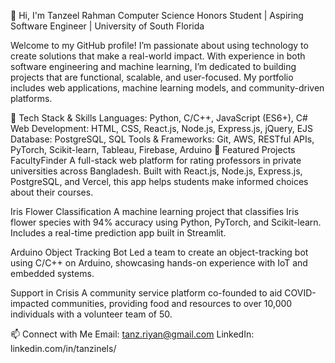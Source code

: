 👋 Hi, I'm Tanzeel Rahman
Computer Science Honors Student | Aspiring Software Engineer | University of South Florida

Welcome to my GitHub profile! I’m passionate about using technology to create solutions that make a real-world impact. With experience in both software engineering and machine learning, I’m dedicated to building projects that are functional, scalable, and user-focused. My portfolio includes web applications, machine learning models, and community-driven platforms.

🔧 Tech Stack & Skills
Languages: Python, C/C++, JavaScript (ES6+), C#
Web Development: HTML, CSS, React.js, Node.js, Express.js, jQuery, EJS
Database: PostgreSQL, SQL
Tools & Frameworks: Git, AWS, RESTful APIs, PyTorch, Scikit-learn, Tableau, Firebase, Arduino
🌟 Featured Projects
FacultyFinder
A full-stack web platform for rating professors in private universities across Bangladesh. Built with React.js, Node.js, Express.js, PostgreSQL, and Vercel, this app helps students make informed choices about their courses.

Iris Flower Classification
A machine learning project that classifies Iris flower species with 94% accuracy using Python, PyTorch, and Scikit-learn. Includes a real-time prediction app built in Streamlit.

Arduino Object Tracking Bot
Led a team to create an object-tracking bot using C/C++ on Arduino, showcasing hands-on experience with IoT and embedded systems.

Support in Crisis
A community service platform co-founded to aid COVID-impacted communities, providing food and resources to over 10,000 individuals with a volunteer team of 50.

📫 Connect with Me
Email: tanz.riyan@gmail.com
LinkedIn: linkedin.com/in/tanzinels/

